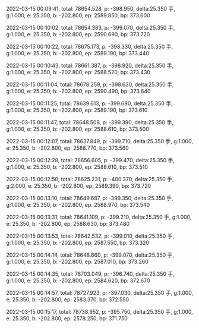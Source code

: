2022-03-15 00:09:41, total: 78654.528, p: -398.950, delta:25.350 手, g:1.000, e: 25.350, b: -202.800, ep: 2589.850, bp: 373.600

2022-03-15 00:10:02, total: 78654.383, p: -399.070, delta:25.350 手, g:1.000, e: 25.350, b: -202.800, ep: 2590.690, bp: 373.720

2022-03-15 00:10:22, total: 78675.173, p: -398.330, delta:25.350 手, g:1.000, e: 25.350, b: -202.800, ep: 2589.190, bp: 373.440

2022-03-15 00:10:43, total: 78661.387, p: -398.920, delta:25.350 手, g:1.000, e: 25.350, b: -202.800, ep: 2588.520, bp: 373.430

2022-03-15 00:11:04, total: 78678.259, p: -398.630, delta:25.350 手, g:1.000, e: 25.350, b: -202.800, ep: 2590.490, bp: 373.640

2022-03-15 00:11:25, total: 78639.613, p: -399.690, delta:25.350 手, g:1.000, e: 25.350, b: -202.800, ep: 2589.190, bp: 373.610

2022-03-15 00:11:47, total: 78648.508, p: -399.390, delta:25.350 手, g:1.000, e: 25.350, b: -202.800, ep: 2588.610, bp: 373.500

2022-03-15 00:12:07, total: 78637.849, p: -399.710, delta:25.350 手, g:1.000, e: 25.350, b: -202.800, ep: 2588.770, bp: 373.560

2022-03-15 00:12:28, total: 78656.605, p: -399.470, delta:25.350 手, g:1.000, e: 25.350, b: -202.800, ep: 2588.610, bp: 373.510

2022-03-15 00:12:50, total: 78625.231, p: -400.370, delta:25.350 手, g:2.000, e: 25.350, b: -202.800, ep: 2589.390, bp: 373.720

2022-03-15 00:13:10, total: 78649.687, p: -399.350, delta:25.350 手, g:1.000, e: 25.350, b: -202.800, ep: 2588.970, bp: 373.540

2022-03-15 00:13:31, total: 78641.109, p: -399.210, delta:25.350 手, g:1.000, e: 25.350, b: -202.800, ep: 2588.630, bp: 373.480

2022-03-15 00:13:53, total: 78642.532, p: -399.010, delta:25.350 手, g:1.000, e: 25.350, b: -202.800, ep: 2587.550, bp: 373.320

2022-03-15 00:14:14, total: 78648.660, p: -399.070, delta:25.350 手, g:1.000, e: 25.350, b: -202.800, ep: 2587.010, bp: 373.260

2022-03-15 00:14:35, total: 78703.049, p: -396.740, delta:25.350 手, g:1.000, e: 25.350, b: -202.800, ep: 2584.620, bp: 372.670

2022-03-15 00:14:57, total: 78727.923, p: -397.030, delta:25.350 手, g:1.000, e: 25.350, b: -202.800, ep: 2583.370, bp: 372.550

2022-03-15 00:15:17, total: 78738.952, p: -395.750, delta:25.350 手, g:1.000, e: 25.350, b: -202.800, ep: 2578.250, bp: 371.750